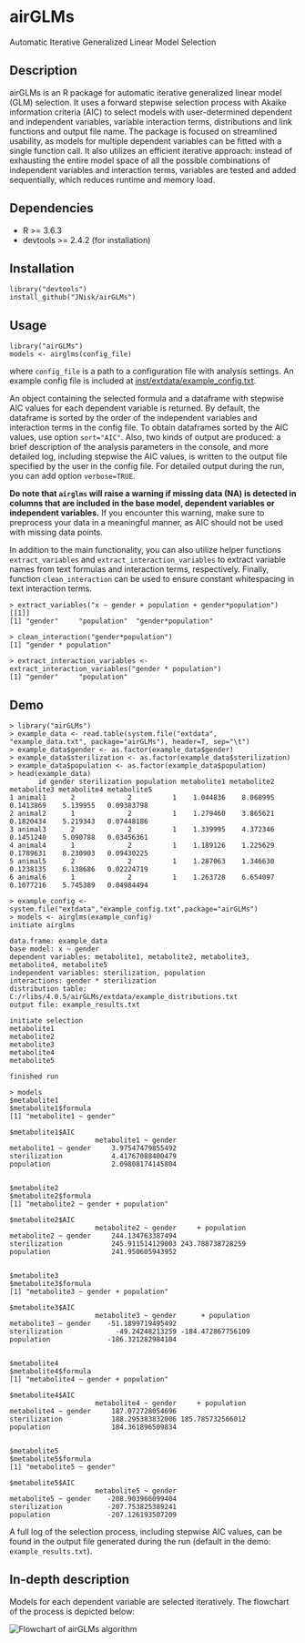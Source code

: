 # airGLMs
Automatic Iterative Generalized Linear Model Selection

## Description

airGLMs is an R package for automatic iterative generalized linear model (GLM) selection.
It uses a forward stepwise selection process with Akaike information criteria (AIC)
to select models with user-determined dependent and independent variables, variable interaction
terms, distributions and link functions and output file name. The package is focused on
streamlined usability, as models for multiple dependent variables can be fitted with a single function call.
It also utilizes an efficient iterative approach: instead of exhausting the entire model space
of all the possible combinations of independent variables and interaction terms, variables
are tested and added sequentially, which reduces runtime and memory load.

## Dependencies

* R >= 3.6.3
* devtools >= 2.4.2 (for installation)

## Installation

    library("devtools")  
    install_github("JNisk/airGLMs")

## Usage

    library("airGLMs")
    models <- airglms(config_file)

where `config_file` is a path to a configuration file with analysis settings. An example config file
is included at [inst/extdata/example_config.txt](https://github.com/JNisk/airGLMs/blob/main/inst/extdata/example_config.txt).

An object containing the selected formula and a dataframe with stepwise AIC values for each dependent variable is returned. By default,
the dataframe is sorted by the order of the independent variables and interaction terms in the config file. To obtain dataframes sorted
by the AIC values, use option `sort="AIC"`. Also, two kinds of output are produced: a brief description of the analysis parameters in the console,
and more detailed log, including stepwise the AIC values, is written to the output file specified by the user in the config file. For 
detailed output during the run, you can add option `verbose=TRUE`.

**Do note that `airglms` will raise a warning if missing data (NA) is detected in columns that are included in the base model, dependent variables
or independent variables.** If you encounter this warning, make sure to preprocess your data in a meaningful manner, as AIC should not be
used with missing data points.

In addition to the main functionality, you can also utilize helper functions `extract_variables` and `extract_interaction_variables`
to extract variable names from text formulas and interaction terms, respectively. Finally, function `clean_interaction` can be used to
ensure constant whitespacing in text interaction terms.

    > extract_variables("x ~ gender + population + gender*population")
    [[1]]
    [1] "gender"     "population"  "gender*population"
    
    > clean_interaction("gender*population")
    [1] "gender * population"
    
    > extract_interaction_variables <- extract_interaction_variables("gender * population")
    [1] "gender"     "population"

## Demo

    > library("airGLMs")
    > example_data <- read.table(system.file("extdata", "example_data.txt", package="airGLMs"), header=T, sep="\t")
    > example_data$gender <- as.factor(example_data$gender)
    > example_data$sterilization <- as.factor(example_data$sterilization)
    > example_data$population <- as.factor(example_data$population)
    > head(example_data)
           id gender sterilization population metabolite1 metabolite2 metabolite3 metabolite4 metabolite5
    1 animal1      2             2          1    1.044836    8.068995   0.1413869    5.139955   0.09383798
    2 animal2      1             2          1    1.279460    3.865621   0.1820434    5.219343   0.07448186
    3 animal3      2             2          1    1.339995    4.372346   0.1451240    5.090788   0.03456361
    4 animal4      1             2          1    1.189126    1.225629   0.1789631    8.230903   0.09430225
    5 animal5      2             2          1    1.287063    1.346630   0.1238135    6.138686   0.02224719
    6 animal6      1             2          1    1.263728    6.654097   0.1077216    5.745389   0.04984494

    > example_config <- system.file("extdata","example_config.txt",package="airGLMs")
    > models <- airglms(example_config)
    initiate airglms

    data.frame: example_data 
    base model: x ~ gender 
    dependent variables: metabolite1, metabolite2, metabolite3, metabolite4, metabolite5 
    independent variables: sterilization, population 
    interactions: gender * sterilization 
    distribution table: C:/rlibs/4.0.5/airGLMs/extdata/example_distributions.txt 
    output file: example_results.txt 

    initiate selection
    metabolite1 
    metabolite2 
    metabolite3 
    metabolite4 
    metabolite5 

    finished run
    
    > models
    $metabolite1
    $metabolite1$formula
    [1] "metabolite1 ~ gender"

    $metabolite1$AIC
                         metabolite1 ~ gender
    metabolite1 ~ gender     3.97547479855492
    sterilization            4.41767088400479
    population               2.09808174145804


    $metabolite2
    $metabolite2$formula
    [1] "metabolite2 ~ gender + population"

    $metabolite2$AIC
                         metabolite2 ~ gender     + population
    metabolite2 ~ gender     244.134763387494                 
    sterilization            245.911514129003 243.788738728259
    population               241.950605943952                 
    

    $metabolite3
    $metabolite3$formula
    [1] "metabolite3 ~ gender + population"

    $metabolite3$AIC
                         metabolite3 ~ gender      + population
    metabolite3 ~ gender    -51.1899719495492                  
    sterilization             -49.24248213259 -184.472867756109
    population              -186.321282984104                  


    $metabolite4
    $metabolite4$formula
    [1] "metabolite4 ~ gender + population"
    
    $metabolite4$AIC
                         metabolite4 ~ gender     + population
    metabolite4 ~ gender     187.072728054696                 
    sterilization            188.295383832006 185.785732566012
    population               184.361896509834                 
    

    $metabolite5
    $metabolite5$formula
    [1] "metabolite5 ~ gender"

    $metabolite5$AIC
                         metabolite5 ~ gender
    metabolite5 ~ gender    -208.903966099404
    sterilization           -207.753825389241
    population              -207.126193507209
    

A full log of the selection process, including stepwise AIC values, can be found in the output file
generated during the run (default in the demo: `example_results.txt`).

## In-depth description

Models for each dependent variable are selected iteratively. The flowchart of the process is depicted below:

![Flowchart of airGLMs algorithm](https://github.com/JNisk/airGLMs/blob/main/images/airGLMs.png?raw=true)


